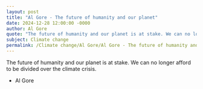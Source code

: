 ```yaml
---
layout: post
title: "Al Gore - The future of humanity and our planet"
date: 2024-12-28 12:00:00 -0000
author: Al Gore
quote: "The future of humanity and our planet is at stake. We can no longer afford to be divided over the climate crisis."
subject: Climate change
permalink: /Climate change/Al Gore/Al Gore - The future of humanity and our planet
---
```


The future of humanity and our planet is at stake. We can no longer afford to be divided over the climate crisis.

- Al Gore
